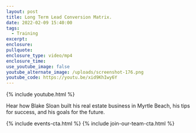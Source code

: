 ```yaml
---
layout: post
title: Long Term Lead Conversion Matrix.
date: 2022-02-09 15:40:00
tags:
  - Training
excerpt:
enclosure:
pullquote:
enclosure_type: video/mp4
enclosure_time:
use_youtube_image: false
youtube_alternate_image: /uploads/screenshot-176.png
youtube_code: https://youtu.be/xid9KhIwy6Y
---
```

{% include youtube.html %}

Hear how Blake Sloan built his real estate business in Myrtle Beach, his tips for success, and his goals for the future.

{% include events-cta.html %} {% include join-our-team-cta.html %}
